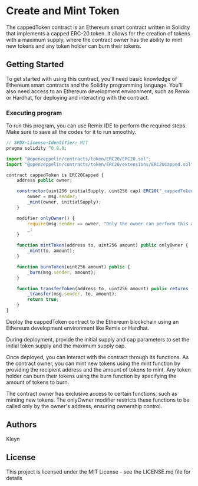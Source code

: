 # Create and Mint Token
The cappedToken contract is an Ethereum smart contract written in Solidity that implements a capped ERC-20 token. It allows for the creation of tokens with a maximum supply, where the contract owner has the ability to mint new tokens and any token holder can burn their tokens.

## Getting Started
To get started with using this contract, you'll need basic knowledge of Ethereum smart contracts and the Solidity programming language. You'll also need access to an Ethereum development environment, such as Remix or Hardhat, for deploying and interacting with the contract.

### Executing program

To run this program, you can use Remix IDE to perform the required steps. Make sure to save all the codes for it to run smoothly.

```javascript
// SPDX-License-Identifier: MIT
pragma solidity ^0.8.0;

import "@openzeppelin/contracts/token/ERC20/ERC20.sol";
import "@openzeppelin/contracts/token/ERC20/extensions/ERC20Capped.sol";

contract cappedToken is ERC20Capped {
    address public owner;

    constructor(uint256 initialSupply, uint256 cap) ERC20("_cappedToken", "CTK") ERC20Capped(cap) {
        owner = msg.sender;
        _mint(owner, initialSupply);
    }

    modifier onlyOwner() {
        require(msg.sender == owner, "Only the owner can perform this action");
        _;
    }

    function mintToken(address to, uint256 amount) public onlyOwner {
        _mint(to, amount);
    }

    function burnToken(uint256 amount) public {
        _burn(msg.sender, amount);
    }

    function transferToken(address to, uint256 amount) public returns (bool) {
        _transfer(msg.sender, to, amount);
        return true;
    }
}
```

Deploy the cappedToken contract to the Ethereum blockchain using an Ethereum development environment like Remix or Hardhat.

During deployment, provide the initial supply and cap parameters to set the initial token supply and the maximum supply cap.

Once deployed, you can interact with the contract through its functions.
As the contract owner, you can mint new tokens using the mint function by providing the recipient address and the amount of tokens to mint.
Any token holder can burn their tokens using the burn function by specifying the amount of tokens to burn.

The contract owner has exclusive access to certain functions, such as minting new tokens.
The onlyOwner modifier restricts these functions to be called only by the owner's address, ensuring ownership control.

## Authors

Kleyn 

## License

This project is licensed under the MIT License - see the LICENSE.md file for details
